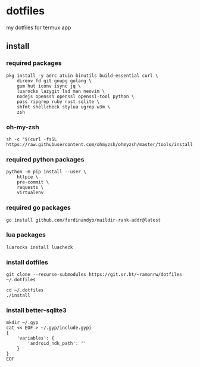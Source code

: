 # dotfiles

my dotfiles for termux app

## install

### required packages

```
pkg install -y aerc atuin binutils build-essential curl \
    direnv fd git gnupg golang \
    gum hut iconv isync jq \
    luarocks lazygit lsd man neovim \
    nodejs openssh openssl openssl-tool python \
    pass ripgrep ruby rust sqlite \
    shfmt shellcheck stylua ugrep w3m \
    zsh
```

### oh-my-zsh

```
sh -c "$(curl -fsSL https://raw.githubusercontent.com/ohmyzsh/ohmyzsh/master/tools/install.sh)"
```

### required python packages

```
python -m pip install --user \
    httpie \
    pre-commit \
    requests \
    virtualenv
```

### required go packages

```
go install github.com/ferdinandyb/maildir-rank-addr@latest
```

### lua packages

```
luarocks install luacheck
```

### install dotfiles

```
git clone --recurse-submodules https://git.sr.ht/~ramonrw/dotfiles ~/.dotfiles
```

```
cd ~/.dotfiles
./install
```

### install better-sqlite3

```
mkdir ~/.gyp
cat << EOF > ~/.gyp/include.gypi
{
	'variables': {
		'android_ndk_path': ''
	}
}
EOF
```
